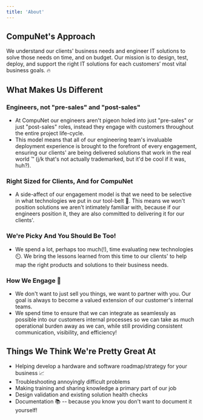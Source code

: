 ```yaml
---
title: 'About'
---
```


## CompuNet's Approach

We understand our clients' business needs and engineer IT solutions to solve those needs on time, and on budget. Our mission is to design, test, deploy, and support the right IT solutions for each customers’ most vital business goals. 🔥

## What Makes Us Different

### Engineers, not "pre-sales" and "post-sales"
- At CompuNet our engineers aren't pigeon holed into just "pre-sales" or just "post-sales" roles, instead they engage with customers throughout the entire project life-cycle.
- This model means that all of our engineering team's invaluable deployment experience is brought to the forefront of every engagement, ensuring our clients' are being delivered solutions that work in the real world ™️ (j/k that's not actually trademarked, but it'd be cool if it was, huh?).


### Right Sized for Clients, And for CompuNet
- A side-affect of our engagement model is that we need to be selective in what technologies we put in our tool-belt 🧰. This means we won't position solutions we aren't intimately familiar with, because if our engineers position it, they are also committed to delivering it for our clients'.


### We're Picky And You Should Be Too!
- We spend a lot, perhaps too much(!), time evaluating new technologies ⏲️. We bring the lessons learned from this time to our clients' to help map the right products and solutions to their business needs.
 

### How We Engage 💍
- We don't want to just sell you things, we want to partner with you. Our goal is always to become a valued extension of our customer's internal teams.
- We spend time to ensure that we can integrate as seamlessly as possible into our customers internal processes so we can take as much operational burden away as we can, while still providing consistent communication, visibility, and efficiency!


## Things We Think We're Pretty Great At
- Helping develop a hardware and software roadmap/strategy for your business 📈
- Troubleshooting annoyingly difficult problems
- Making training and sharing knowledge a primary part of our job
- Design validation and existing solution health checks
- Documentation 📚 -- because you know you don't want to document it yourself!